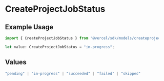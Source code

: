 # CreateProjectJobStatus

## Example Usage

```typescript
import { CreateProjectJobStatus } from "@vercel/sdk/models/createprojectop.js";

let value: CreateProjectJobStatus = "in-progress";
```

## Values

```typescript
"pending" | "in-progress" | "succeeded" | "failed" | "skipped"
```